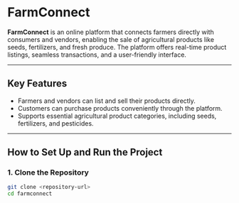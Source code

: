 # FarmConnect

**FarmConnect** is an online platform that connects farmers directly with consumers and vendors, enabling the sale of agricultural products like seeds, fertilizers, and fresh produce. The platform offers real-time product listings, seamless transactions, and a user-friendly interface.

---

## Key Features
- Farmers and vendors can list and sell their products directly.
- Customers can purchase products conveniently through the platform.
- Supports essential agricultural product categories, including seeds, fertilizers, and pesticides.

---

## How to Set Up and Run the Project

### 1. Clone the Repository
```bash
git clone <repository-url>
cd farmconnect
